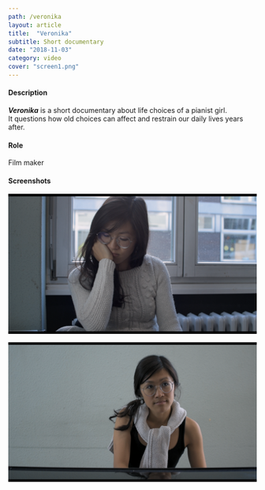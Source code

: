 ```yaml
---
path: /veronika
layout: article
title:  "Veronika"
subtitle: Short documentary
date: "2018-11-03"
category: video
cover: "screen1.png"
---
```


#### Description
__*Veronika*__ is a short documentary about life choices of a pianist girl.  
It questions how old choices can affect and restrain our daily lives years after.

#### Role
Film maker


#### Screenshots

![](screen1.png)

![](screen2.png)



